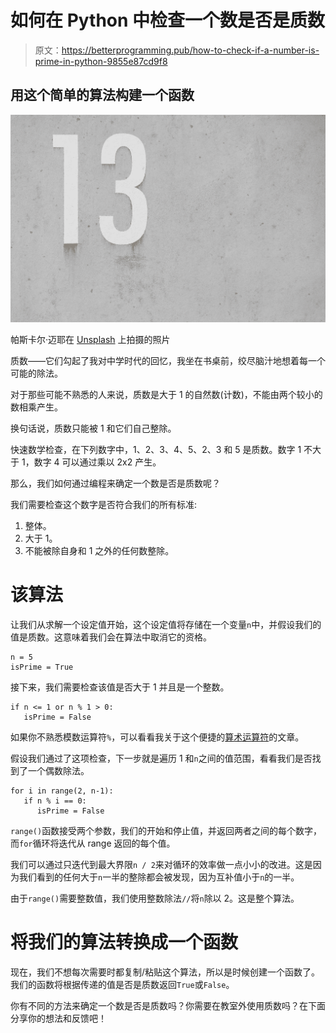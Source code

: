 # 如何在 Python 中检查一个数是否是质数

> 原文：<https://betterprogramming.pub/how-to-check-if-a-number-is-prime-in-python-9855e87cd9f8>

## 用这个简单的算法构建一个函数

![](img/ab2d403cae39b2702cb9ab48fc3ee021.png)

帕斯卡尔·迈耶在 [Unsplash](https://unsplash.com/s/photos/prime-number?utm_source=unsplash&utm_medium=referral&utm_content=creditCopyText) 上拍摄的照片

质数——它们勾起了我对中学时代的回忆，我坐在书桌前，绞尽脑汁地想着每一个可能的除法。

对于那些可能不熟悉的人来说，质数是大于 1 的自然数(计数)，不能由两个较小的数相乘产生。

换句话说，质数只能被 1 和它们自己整除。

快速数学检查，在下列数字中，1、2、3、4、5、2、3 和 5 是质数。数字 1 不大于 1，数字 4 可以通过乘以 2x2 产生。

那么，我们如何通过编程来确定一个数是否是质数呢？

我们需要检查这个数字是否符合我们的所有标准:

1.  整体。
2.  大于 1。
3.  不能被除自身和 1 之外的任何数整除。

# 该算法

让我们从求解一个设定值开始，这个设定值将存储在一个变量`n`中，并假设我们的值是质数。这意味着我们会在算法中取消它的资格。

```
n = 5
isPrime = True
```

接下来，我们需要检查该值是否大于 1 并且是一个整数。

```
if n <= 1 or n % 1 > 0:
   isPrime = False
```

如果你不熟悉模数运算符`%`，可以看看我关于这个便捷的[算术运算符](https://medium.com/better-programming/lesser-known-arithmetic-operators-in-python-a34670087b3a)的文章。

假设我们通过了这项检查，下一步就是遍历 1 和`n`之间的值范围，看看我们是否找到了一个偶数除法。

```
for i in range(2, n-1):
   if n % i == 0:
      isPrime = False
```

`range()`函数接受两个参数，我们的开始和停止值，并返回两者之间的每个数字，而`for`循环将迭代从 range 返回的每个值。

我们可以通过只迭代到最大界限`n / 2`来对循环的效率做一点小小的改进。这是因为我们看到的任何大于`n`一半的整除都会被发现，因为互补值小于`n`的一半。

由于`range()`需要整数值，我们使用整数除法`//`将`n`除以 2。这是整个算法。

# 将我们的算法转换成一个函数

现在，我们不想每次需要时都复制/粘贴这个算法，所以是时候创建一个函数了。我们的函数将根据传递的值是否是质数返回`True`或`False`。

你有不同的方法来确定一个数是否是质数吗？你需要在教室外使用质数吗？在下面分享你的想法和反馈吧！